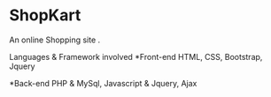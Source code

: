 # ShopKart
An online Shopping site .

Languages & Framework involved
*Front-end
HTML, CSS, Bootstrap, Jquery

*Back-end
PHP & MySql, Javascript & Jquery, Ajax
